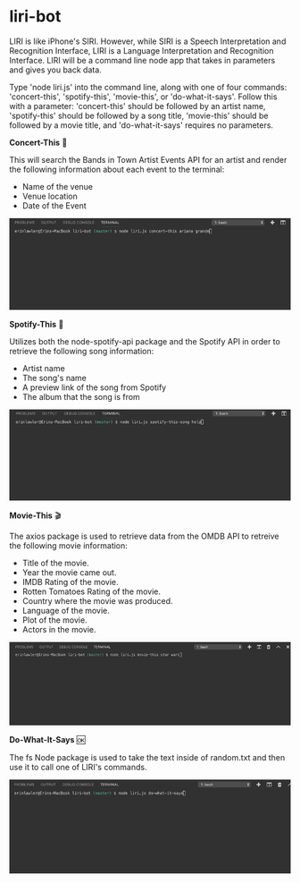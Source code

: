 # liri-bot
LIRI is like iPhone's SIRI. However, while SIRI is a Speech Interpretation and Recognition Interface, LIRI is a Language Interpretation and Recognition Interface. LIRI will be a command line node app that takes in parameters and gives you back data.

Type 'node liri.js' into the command line, along with one of four commands: 'concert-this', 'spotify-this', 'movie-this', or 'do-what-it-says'. Follow this with a parameter: 'concert-this' should be followed by an artist name, 'spotify-this' should be followed by a song title, 'movie-this' should be followed by a movie title, and 'do-what-it-says' requires no parameters.

**Concert-This** :microphone:

This will search the Bands in Town Artist Events API for an artist and render the following information about each event to the terminal:

   * Name of the venue
   * Venue location
   * Date of the Event

![concert-this gif](concert-this.gif)

**Spotify-This** :musical_keyboard:

Utilizes both the node-spotify-api package and the Spotify API in order to retrieve the following song information:
   
   * Artist name
   * The song's name
   * A preview link of the song from Spotify
   * The album that the song is from

![spotify-this-song gif](spotify-this-song.gif)

**Movie-This** :clapper:

The axios package is used to retrieve data from the OMDB API to retreive the following movie information:

   * Title of the movie.
   * Year the movie came out.
   * IMDB Rating of the movie.
   * Rotten Tomatoes Rating of the movie.
   * Country where the movie was produced.
   * Language of the movie.
   * Plot of the movie.
   * Actors in the movie.

![movie-this gif](movie-this.gif)

**Do-What-It-Says** :ok:

The fs Node package is used to take the text inside of random.txt and then use it to call one of LIRI's commands.

![do-what-it-says gif](do-what-it-says.gif)











